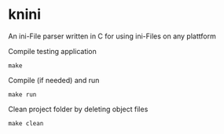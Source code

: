 # knini

An ini-File parser written in C for using ini-Files on any plattform

Compile testing application
```
make
```

Compile (if needed) and run
```
make run
```

Clean project folder by deleting object files
```
make clean
```

